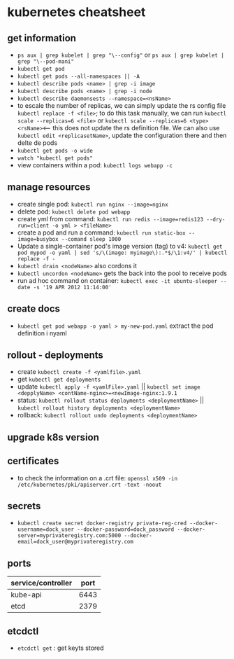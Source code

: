 # kubernetes cheatsheet

## get information

- `ps aux | grep kubelet | grep "\--config"` or `ps aux | grep kubelet | grep "\--pod-mani"`
- `kubectl get pod`
- `kubectl get pods --all-namespaces || -A`
- `kubectl describe pods <name> | grep -i image`
- `kubectl describe pods <name> | grep -i node`
- `kubectl describe daemonsests --namespace=<nsName>`
- to escale the number of replicas, we can simply update the rs config file `kubectl replace -f <file>`; to do this task manually, we can run `kubectl scale --replicas=6 <file>` or `kubectl scale --replicas=6 <type> <rsName>`<-- this does not update the rs definition file. We can also use `kubectl edit <replicasetName>`, update the configuration there and then delte de pods
- `kubectl get pods -o wide`
- `watch "kubectl get pods"`
- view containers within a pod: `kubectl logs webapp -c`

## manage resources

- create single pod: `kubectl run nginx --image=nginx`
- delete pod: `kubectl delete pod webapp`
- create yml from command: `kubectl run redis --image=redis123 --dry-run=client -o yml > <fileName>`
- create a pod and run a command: `kubectl run static-box --image=busybox --comand sleep 1000`
- Update a single-container pod's image version (tag) to v4: `kubectl get pod mypod -o yaml | sed 's/\(image: myimage\):.*$/\1:v4/' | kubectl replace -f -`
- `kubectl drain <nodeName>` also cordons it
- `kubectl uncordon <nodeName>` gets the back into the pool to receive pods
- run ad hoc command on container: `kubectl exec -it ubuntu-sleeper -- date -s '19 APR 2012 11:14:00'`

## create docs

- `kubectl get pod webapp -o yaml > my-new-pod.yaml` extract the pod definition i nyaml

## rollout - deployments

- create `kubectl create -f <yamlfile>.yaml`
- get `kubectl get deployments`
- update `kubectl apply -f <yamlFile>.yaml` || `kubectl set image <depplyName> <contName-nginx>=<newImage-nginx:1.9.1`
- status: `kubectl rollout status deployments <deploymentName>` || `kubectl rollout history deployments <deploymentName>`
- rollback: `kubectl rollout undo deployments <deploymentName>`

## upgrade k8s version

## certificates

- to check the information on a .crt file: `openssl x509 -in /etc/kubernetes/pki/apiserver.crt -text -noout`

## secrets

- `kubectl create secret docker-registry private-reg-cred --docker-username=dock_user --docker-password=dock_password --docker-server=myprivateregistry.com:5000 --docker-email=dock_user@myprivateregistry.com`

## ports

| service/controller | port |
|------ |------|
| kube-api | 6443 |
| etcd | 2379 |

## etcdctl

- `etcdctl get` : get keyts stored
